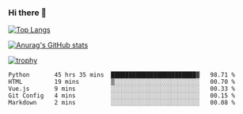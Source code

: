 ### Hi there 👋

<!--
**hundo303/hundo303** is a ✨ _special_ ✨ repository because its `README.md` (this file) appears on your GitHub profile.

Here are some ideas to get you started:

- 🔭 I’m currently working on ...
- 🌱 I’m currently learning ...
- 👯 I’m looking to collaborate on ...
- 🤔 I’m looking for help with ...
- 💬 Ask me about ...
- 📫 How to reach me: ...
- 😄 Pronouns: ...
- ⚡ Fun fact: ...
-->

[![Top Langs](https://github-readme-stats.vercel.app/api/top-langs/?username=hundo303)](https://github.com/anuraghazra/github-readme-stats)

[![Anurag's GitHub stats](https://github-readme-stats.vercel.app/api?username=hundo303)](https://github.com/anuraghazra/github-readme-stats)

[![trophy](https://github-profile-trophy.vercel.app/?username=hundo303)](https://github.com/ryo-ma/github-profile-trophy)

<!--START_SECTION:waka-->
```text
Python       45 hrs 35 mins  ████████████████████████▓   98.71 % 
HTML         19 mins         ▒░░░░░░░░░░░░░░░░░░░░░░░░   00.70 % 
Vue.js       9 mins          ░░░░░░░░░░░░░░░░░░░░░░░░░   00.33 % 
Git Config   4 mins          ░░░░░░░░░░░░░░░░░░░░░░░░░   00.15 % 
Markdown     2 mins          ░░░░░░░░░░░░░░░░░░░░░░░░░   00.08 % 
```
<!--END_SECTION:waka-->
